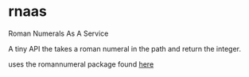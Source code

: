 # rnaas
Roman Numerals As A Service

A tiny API the takes a roman numeral in the path and return the integer.

uses the romannumeral package found [here](https://github.com/braddle/romannumeral)